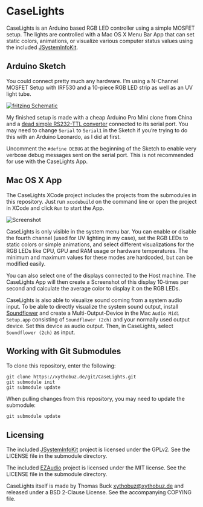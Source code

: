 # CaseLights

CaseLights is an Arduino based RGB LED controller using a simple MOSFET setup. The lights are controlled with a Mac OS X Menu Bar App that can set static colors, animations, or visualize various computer status values using the included [JSystemInfoKit](https://github.com/jBot-42/JSystemInfoKit).

## Arduino Sketch

You could connect pretty much any hardware. I’m using a N-Channel MOSFET Setup with IRF530 and a 10-piece RGB LED strip as well as an UV light tube.

[![fritzing Schematic](https://i.imgur.com/jWLW22F.png)](https://i.imgur.com/sXAADUs.png)

My finished setup is made with a cheap Arduino Pro Mini clone from China and a [dead simple RS232-TTL converter](http://picprojects.org.uk/projects/simpleSIO/ssio.htm) connected to its serial port. You may need to change `Serial` to `Serial1` in the Sketch if you’re trying to do this with an Arduino Leonardo, as I did at first.

Uncomment the `#define DEBUG` at the beginning of the Sketch to enable very verbose debug messages sent on the serial port. This is not recommended for use with the CaseLights App.

## Mac OS X App

The CaseLights XCode project includes the projects from the submodules in this repository. Just run `xcodebuild` on the command line or open the project in XCode and click `Run` to start the App.

![Screenshot](https://i.imgur.com/K7HuJPK.png)

CaseLights is only visible in the system menu bar. You can enable or disable the fourth channel (used for UV lighting in my case), set the RGB LEDs to static colors or simple animations, and select different visualizations for the RGB LEDs like CPU, GPU and RAM usage or hardware temperatures. The minimum and maximum values for these modes are hardcoded, but can be modified easily.

You can also select one of the displays connected to the Host machine. The CaseLights App will then create a Screenshot of this display 10-times per second and calculate the average color to display it on the RGB LEDs.

CaseLights is also able to visualize sound coming from a system audio input. To be able to directly visualize the system sound output, install [Soundflower](https://github.com/mattingalls/Soundflower) and create a Multi-Output-Device in the Mac `Audio Midi Setup.app` consisting of `Soundflower (2ch)` and your normally used output device. Set this device as audio output. Then, in CaseLights, select `Soundflower (2ch)` as input.

## Working with Git Submodules

To clone this repository, enter the following:

    git clone https://xythobuz.de/git/CaseLights.git
    git submodule init
    git submodule update

When pulling changes from this repository, you may need to update the submodule:

    git submodule update

## Licensing

The included [JSystemInfoKit](https://github.com/jBot-42/JSystemInfoKit) project is licensed under the GPLv2. See the LICENSE file in the submodule directory.

The included [EZAudio](https://github.com/syedhali/EZAudio) project is licensed under the MIT license. See the LICENSE file in the submodule directory.

CaseLights itself is made by Thomas Buck <xythobuz@xythobuz.de> and released under a BSD 2-Clause License. See the accompanying COPYING file.

